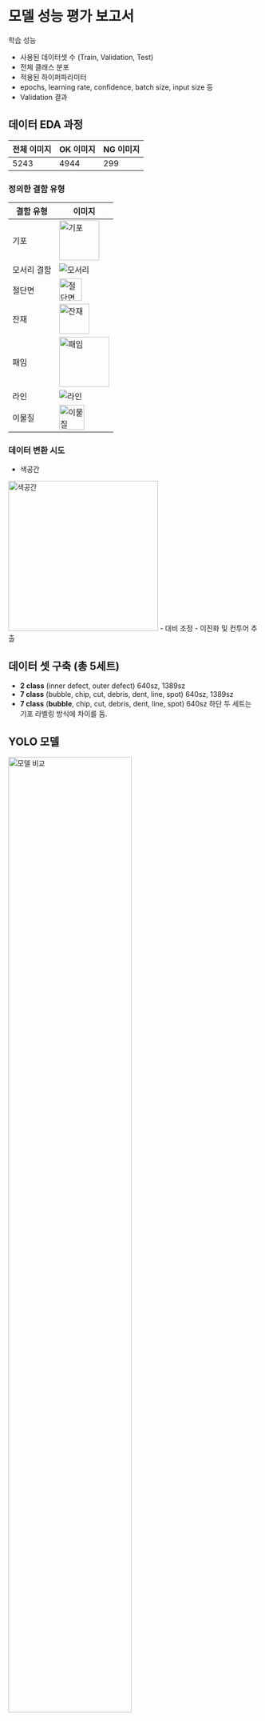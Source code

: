 # 모델 성능 평가 보고서

학습 성능
- 사용된 데이터셋 수 (Train, Validation, Test)
- 전체 클래스 분포
- 적용된 하이퍼파라미터
- epochs, learning rate, confidence, batch size, input size 등
- Validation 결과

## 데이터 EDA 과정

| 전체 이미지 | OK 이미지  | NG 이미지 |
|------------|-----------|-----------|
| 5243       | 4944      | 299       |

### 정의한 결함 유형
| 결함 유형   | 이미지 |
|-------------|--------|
| 기포        | <img src="https://github.com/user-attachments/assets/661b13f3-0cbe-4023-939c-8fb89225b43b" alt="기포" height="80"> |
| 모서리 결함 | <img src="https://github.com/user-attachments/assets/d4f7c8f4-3fa2-4b5f-aa95-485b066d5735" alt="모서리"> |
| 절단면      | <img src="https://github.com/user-attachments/assets/2674136b-52f3-4de5-a352-31d2f6f80b8a" alt="절단면" height="45"> |
| 잔재        | <img src="https://github.com/user-attachments/assets/6c1ba20e-06bf-494f-a2ea-dae48a1af635" alt="잔재" height="60"> |
| 패임        | <img src="https://github.com/user-attachments/assets/1ce6f101-5a89-4768-9d49-3406ecac183b" alt="패임" height="100"> |
| 라인        | <img src="https://github.com/user-attachments/assets/081d2158-4208-4929-a633-e767682b2cca" alt="라인"> |
| 이물질      | <img src="https://github.com/user-attachments/assets/e3988f18-a058-4c70-819c-e4bbb9222cf8" alt="이물질" height="50"> |

### 데이터 변환 시도
- 색공간
<img src="https://github.com/user-attachments/assets/ce75a673-a60b-4b86-9877-2745c26f1a6c" alt="색공간" height="300">
- 대비 조정
- 이진화 및 컨투어 추출

## 데이터 셋 구축 (총 5세트)
- **2 class** (inner defect, outer defect) 640sz, 1389sz
- **7 class** (bubble, chip, cut, debris, dent, line, spot) 640sz, 1389sz
- **7 class** (**bubble**, chip, cut, debris, dent, line, spot) 640sz
하단 두 세트는 기포 라벨링 방식에 차이를 둠. 


## YOLO 모델

<img src="https://raw.githubusercontent.com/ultralytics/assets/refs/heads/main/yolo/performance-comparison.png" alt="모델 비교" width="70%">

**Latency T4 TensorRT10 FP16 (ms/img)**: T4 GPU에서 TensorRT 10 및 FP16 최적화를 적용한 모델이 한 이미지를 처리하는 데 평균적으로 걸리는 ms를 의미합니다.<br>
**T4 TensorRT10**은 NVIDIA **Tesla T4 GPU**를 사용한 딥러닝 추론 최적화 환경입니다.<br>
**Tesla T4 GPU**를 사용하는 **AWS EC2** 인스턴스는 **g4dn 시리즈** 인스턴스입니다.<br>

**제한된 데이터셋 규모**와 **실시간 추론**의 필요성을 고려할 때, 모델의 계산 효율성과 성능 간 최적의 균형점을 찾는 것이 핵심 과제였습니다. 큰 모델은 작은 데이터셋에서 오히려 과적합 위험이 높고 일반화 성능이 떨어질 수 있어, 이러한 요구사항에 가장 적합한 모델로 YOLOv11s를 채택하였습니다. 이 모델은 경량 아키텍처를 통해 빠른 처리 속도와 제한된 데이터 환경에서도 안정적인 성능을 동시에 제공합니다.

## 용어 정리

**IoU(Intersection over Union)** : 두 영역의 겹치는 영역을 두 영역의 합으로 나눈 값<br>
<img src="https://velog.velcdn.com/images%2Failab%2Fpost%2F09ce7d70-b35e-4b5d-bc3a-9367be990c99%2Fimage.png" alt="IoU" height="300">

---
**Recall(재현율)** : 실제 정답값 True 중 True라고 예측한 비율<br>
<img src="https://img1.daumcdn.net/thumb/R1280x0/?scode=mtistory2&fname=https%3A%2F%2Fblog.kakaocdn.net%2Fdn%2FcXkk52%2FbtrhA2AnprS%2Fq2Z7HPTQ3hLklC0YpBTio0%2Fimg.png" alt="Recall" height="80">

---
**Precision(정밀도)** : True라고 예측한 것 중 실제 True인 비율<br>
<img src="https://img1.daumcdn.net/thumb/R1280x0/?scode=mtistory2&fname=https%3A%2F%2Fblog.kakaocdn.net%2Fdn%2FeOLCCS%2Fbtrhy2uohzQ%2FMnWjo9wSCidNHaL3kM4ik0%2Fimg.png" alt="Precision" height="80">

---
**P-R Curve(Precision-Recall Curve)** : Recall의 변화에 따른 Precision을 나타낸 곡선(x축이 Recall, y축이 Precision)<br>
이 곡선은 분류기의 양성 클래스 성능을 세밀하게 분석하며, True Positive(TP), False Positive(FP), False Negative(FN) 메트릭을 기반으로 계산됩니다. x축은 Recall, y축은 Precision으로 구성되어 모델의 성능을 시각적으로 표현합니다.<br>
주요 특징은 분류기의 신뢰도(Confidence) 임계값을 변경하면서 Precision과 Recall의 변화를 관찰하는 것입니다. 임계값이 낮아질수록 Recall은 증가하지만 Precision은 감소하는 트레이드오프 관계를 명확하게 보여줍니다. 이는 True Negative(TN)에 의존하지 않고 양성 클래스의 성능만을 집중적으로 평가하기 때문에, 전통적인 정확도(Accuracy) 메트릭보다 더 신뢰성 있는 평가 방법입니다.<br>
곡선 해석에서는 왼쪽 위 모서리(Precision = 1, Recall = 1)에 가까울수록 모델의 성능이 우수함을 의미합니다. 곡선 아래 면적(Area Under Curve, AUC)을 통해 모델의 전반적인 성능을 단일 값으로 요약할 수 있어, 특히 양성 클래스가 희소한 영역에서 매우 유용하게 활용됩니다.

---
**AP(Average Precision)** : Precision-Recall Curve 아래 면적을 계산하여 모델의 전반적인 성능을 0에서 1 사이의 단일 값으로 요약하는 지표<br>

---
**mAP(mean Average Precision)** : AP를 계산한 후 그 평균을 내는 것으로, 모델이 얼마나 다양한 클래스를 정확하게 탐지하는지를 종합적으로 보여주는 지표

---
**NMS(Non-Maximum Suppression)** : 객체 탐지(Object Detection) 알고리즘에서 중복된 경계 상자(Bounding Box)를 제거하고 가장 적합한 경계 상자를 선택하는 후처리 기법
```
주요 작동 원리: 
- 모든 경계 상자를 confidence score 기준으로 정렬합니다.
- 가장 높은 confidence score를 가진 상자를 선택합니다.
- 선택된 상자와 IoU(Intersection over Union)가 특정 임계값 이상인 다른 상자들을 제거합니다.
- 남은 상자들 중 다음으로 높은 confidence score를 가진 상자를 선택하고 과정을 반복합니다.
```

## 성능 지표
### mAP
mAP는 재현율(Recall)과 정밀도(Precision)의 균형을 종합적으로 평가하는 지표입니다. 단순히 한 가지 메트릭에 의존하지 않고, 모델이 얼마나 정확하게(Precision) 그리고 얼마나 빠짐없이(Recall) 객체를 탐지하는지를 동시에 고려합니다. 이를 통해 모델의 성능을 보다 균형 잡히고 신뢰성 있게 측정할 수 있어, 이 지표를 선택하였습니다.

    mAP@50: IoU 0.5 이상일 때의 정확도
    mAP@75: IoU 0.75 이상일 때의 정확도
    mAP@50:95: IoU 0.5에서 0.95까지 0.05 단위로 평균낸 정확도

**mAP@50와 mAP@50:95**를 최우선으로 고려했습니다.
결함의 정확한 위치보다 **존재 여부가 더 중요**하기 때문입니다.

## 학습 결과 분석

### 0. YOLO의 자동 최적화 모드('optimizer=auto') 사용

YOLO의 자동 최적화 모드를 사용해서 데이터셋과 모델 구조에 최적화된 옵티마이저를 선택하도록 하였습니다. 이를 통해 학습률, momentum, 레이어별 weight decay를 자동으로 결정되게 하여 수동 설정 대비 더욱 안정적인 학습이 진행되도록 하였습니다.

### 1. 이미지 크기에 따른 비교 | 640, 원본(1389)

| **2class yolov11s 50epoch img1389** | **2class yolov11s 50epoch img640** |
|-------------------------------|---------------------------------|
|  <img src="https://github.com/user-attachments/assets/45a5cb8f-dd1c-40da-a0f6-c4024a11bbea" alt="2class yolov11s 50epoch img1389" height="300"> | <img src="https://github.com/user-attachments/assets/0c7eaa96-f87e-440b-b731-9adaf5d3b0c7" alt="2class yolov11s 50epoch img640" height="300">  |

> **640**으로 정규화된 이미지로 학습한 결과가 원본 이미지로 학습한 것보다 높은 mAP 값을 갖는 것을 확인하였습니다.

### 2. 클래스 분류 방식에 따른 비교 | 2class, 7class

| **2class yolov11s 50epoch** | **7class yolov11s 50epoch** |
|-------------------------------|---------------------------------|
|  <img src="https://github.com/AI-CV-Tofu/Data-Model/blob/main/seohyeon/yolov11s/2class_6403/PR_curve.png?raw=true" alt="2class" height="300"> | <img src="https://github.com/AI-CV-Tofu/Data-Model/blob/main/minkyoung/yolov11s/7class_640/PR_curve.png?raw=true" alt="7class" height="300">  |

> **7class**로 분류된 라벨로 학습한 결과가 2class로 분류된 라벨로 학습한 것보다 높은 mAP 값을 갖는 것을 확인하였습니다.

### 3. 기포 라벨링 방식에 따른 비교 | 전반적인 분포, 각각의 기포

| **Overall distribution labeling** | **Individual bubble labeling** |
|-------------------------------|---------------------------------|
|  <img src="https://github.com/AI-CV-Tofu/Data-Model/blob/main/minkyoung/yolov11s/7class_640/PR_curve.png?raw=true" alt="Overall distribution labeling" height="300"> | <img src="https://github.com/user-attachments/assets/504a11e0-c75f-4017-94f9-36b388fcc600" alt="Individual bubble labeling" height="300">  |

> **각각의 기포**에 대한 어노테이션으로 학습한 결과가 전반적인 기포에 대한 어노테이션을 학습한 것보다 높은 mAP 값을 갖는 것을 확인하였습니다.

### 4. 대비 조정 | 원본, CLAHE 2.0,  CLAHE 4.0

![image](https://github.com/user-attachments/assets/f9a09d5d-cbf1-4ae3-a533-6a8be80b9d9c)

| original_map_results                                                       | CLAHE2.0_map_results                                                       | CLAHE4.0_map_results                                                       |
|---------------------------------------------------------------------------|---------------------------------------------------------------------------|---------------------------------------------------------------------------|
| ![original_map_results](https://github.com/user-attachments/assets/cddcd2a9-dfd1-46de-8314-c9253773561c) | ![CLAHE2 0_map_results](https://github.com/user-attachments/assets/b271fc00-b580-4e09-b470-01b645c77651) | ![CLAHE4 0_map_results](https://github.com/user-attachments/assets/f47a2d7a-df79-4991-8a29-084a8661b6be) |

| PR_curve_original                                                       | PR_curve_CLAHE2.0                                                       | PR_curve_CLAHE4.0                                                       |
|-------------------------------------------------------------------------|-----------------------------------------------------------------------|-----------------------------------------------------------------------|
| ![PR_curve original](https://github.com/user-attachments/assets/812dad59-6315-4f70-b5b9-b689a85320d3) | ![PR_curve_clahe1](https://github.com/user-attachments/assets/c91f7cac-fb38-4d46-b215-b0c7d04bc08b) | ![PR_curve_clahe2](https://github.com/user-attachments/assets/3ca019ec-a041-48ee-8a43-d188e6a6b1a6) |

분석 결과, CLAHE 2.0과 4.0은 mAP@50에서 각각 0.65, 0.61로 original의 0.60보다 약간 높은 성능을 보였으나, 클래스별 성능의 표준편차(original: 0.284, CLAHE 2.0: 0.292, CLAHE 4.0: 0.293)를 고려할 때 original이 더 균형 잡힌 성능을 보여주었습니다. CLAHE의 대비 강조는 일부 클래스에서는 성능을 향상시키지만 다른 클래스에서는 노이즈로 인한 성능 저하를 초래하기에, 학습에 대비 조정을 하지 않은 original 이미지를 사용하기로 결정했습니다.
```
성능 균형 분석:
Original: 표준편차 0.284 (가장 낮음)
CLAHE2.0: 표준편차 0.292
CLAHE4.0: 표준편차 0.293 (가장 높음)
```

### 5. 7class, Individual bubble labeling, image size 640 에서 최적의 파라미터 탐색 | epochs와 batch

7개 클래스에 대한 개별 기포 라벨링과 640 크기의 이미지를 사용한 실험에서는 최적의 파라미터를 찾기 위해 batch size(8, 16, 32)와 epochs(40, 50, 60, 70, 80)를 다양하게 조정하여 총 15가지 조건에서 실험을 수행했습니다. 각 조건별로 mAP(mean Average Precision) 값을 측정하여 모델의 성능을 평가했으며, 이를 통해 결함 검출에 가장 효과적인 학습 파라미터 조합을 도출했습니다.

**실험 결과, batch size 32와 epoch 40에서 가장 우수한 성능을 보였습니다.**

이 조합에서 mAP@50은 0.74, mAP@75는 0.17, mAP@50:95는 0.35를 기록했습니다. 특히 더 큰 batch size(32)가 일관되게 더 나은 성능을 보였으며, 더 많은 epoch 수가 반드시 성능 향상으로 이어지지는 않았습니다. 결함 탐지에서 중요한 지표인 mAP@50이 최고값을 기록했고, 전체 범위 평균인 mAP@50:95도 가장 높아 안정적인 성능을 보장하는 것으로 판단했습니다.


| Batch Size \ Epoch | 40  | 50  | 60  | 70  | 80  |
|--------------------|-----|-----|-----|-----|-----|
| 8                  |  <img src="https://github.com/AI-CV-Tofu/Data-Model/blob/main/minkyoung/yolov11s_batch_and_epoch/V3_640_batch8_epochs40/PR_curve.png?raw=true" alt="40">   |  <img src="https://github.com/AI-CV-Tofu/Data-Model/blob/main/minkyoung/yolov11s_batch_and_epoch/V3_640_batch8_epochs50/PR_curve.png?raw=true" alt="50">   |  <img src="https://github.com/AI-CV-Tofu/Data-Model/blob/main/minkyoung/yolov11s_batch_and_epoch/V3_640_batch8_epochs60/PR_curve.png?raw=true" alt="60">   |  <img src="https://github.com/AI-CV-Tofu/Data-Model/blob/main/minkyoung/yolov11s_batch_and_epoch/V3_640_batch8_epochs70/PR_curve.png?raw=true" alt="70">   |  <img src="https://github.com/AI-CV-Tofu/Data-Model/blob/main/minkyoung/yolov11s_batch_and_epoch/V3_640_batch8_epochs80/PR_curve.png?raw=true" alt="80">   |
| 16                 |  <img src="https://github.com/AI-CV-Tofu/Data-Model/blob/main/minkyoung/yolov11s_batch_and_epoch/V3_640_batch16_epochs40/PR_curve.png?raw=true" alt="40">   |  <img src="https://github.com/AI-CV-Tofu/Data-Model/blob/main/minkyoung/yolov11s_batch_and_epoch/V3_640_batch16_epochs50/PR_curve.png?raw=true" alt="50">   |  <img src="https://github.com/AI-CV-Tofu/Data-Model/blob/main/minkyoung/yolov11s_batch_and_epoch/V3_640_batch16_epochs60/PR_curve.png?raw=true" alt="60">   |  <img src="https://github.com/AI-CV-Tofu/Data-Model/blob/main/minkyoung/yolov11s_batch_and_epoch/V3_640_batch16_epochs70/PR_curve.png?raw=true" alt="70">   |  <img src="https://github.com/AI-CV-Tofu/Data-Model/blob/main/minkyoung/yolov11s_batch_and_epoch/V3_640_batch32_epochs80/PR_curve.png?raw=true" alt="80">   |
| 32                 |  <img src="https://github.com/AI-CV-Tofu/Data-Model/blob/main/minkyoung/yolov11s_batch_and_epoch/V3_640_batch32_epochs40/PR_curve.png?raw=true" alt="40">   |  <img src="https://github.com/AI-CV-Tofu/Data-Model/blob/main/minkyoung/yolov11s_batch_and_epoch/V3_640_batch32_epochs50/PR_curve.png?raw=true" alt="50">   |  <img src="https://github.com/AI-CV-Tofu/Data-Model/blob/main/minkyoung/yolov11s_batch_and_epoch/V3_640_batch32_epochs60/PR_curve.png?raw=true" alt="60">   |  <img src="https://github.com/AI-CV-Tofu/Data-Model/blob/main/minkyoung/yolov11s_batch_and_epoch/V3_640_batch32_epochs70/PR_curve.png?raw=true" alt="70">   |  <img src="https://github.com/AI-CV-Tofu/Data-Model/blob/main/minkyoung/yolov11s_batch_and_epoch/V3_640_batch32_epochs80/PR_curve.png?raw=true" alt="80">   |


<img src="https://github.com/user-attachments/assets/1cb5b1f7-7301-4cdf-a801-fcd9263d5f92" alt="batch&epochs">
